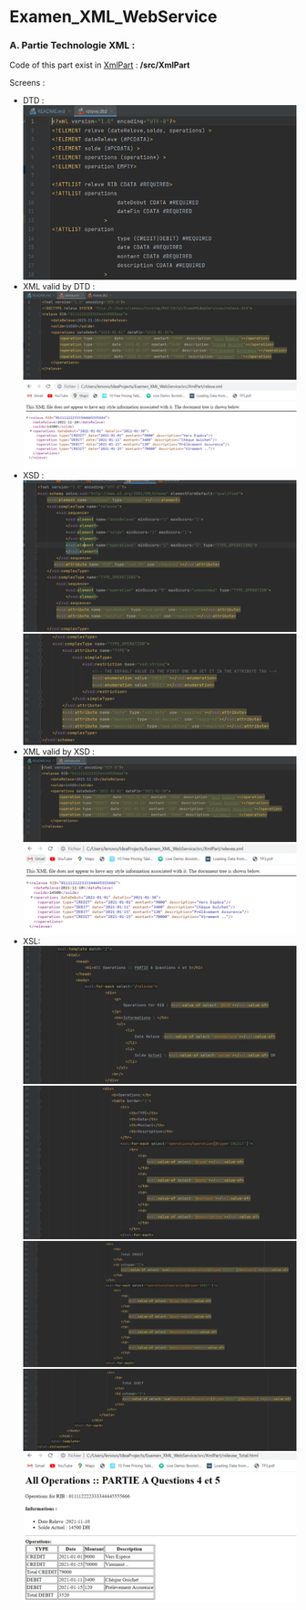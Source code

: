 # Examen_XML_WebService

<div>
<h3>A. Partie Technologie XML :</h3>
<p>Code of this part exist in <a href="https://github.com/Moroccan-Ghost/Examen_XML_WebService/tree/master/src/XmlPart">XmlPart</a> : <b>/src/XmlPart</b></p>
Screens : 
<ul>
    <li>
        DTD : 
        <img src="src/screens/xml/dtd.PNG">
    </li>
    <li>
        XML valid by DTD : 
        <img src="src/screens/xml/xml_dtd.PNG">
        <img src="src/screens/xml/xml_dtd_web.PNG">
    </li>
    <li>
        XSD :
        <img src="src/screens/xml/xsd1.PNG">
        <img src="src/screens/xml/xsd2.PNG">
    </li>
    <li>
        XML valid by XSD : 
        <img src="src/screens/xml/xml_xsd.PNG">
        <img src="src/screens/xml/xml_xsd_web.PNG">
    </li>
    <li>
        XSL:
        <img src="src/screens/xml/xsl1.PNG">
        <img src="src/screens/xml/xsl2.PNG">
        <img src="src/screens/xml/xsl3.PNG">
        <img src="src/screens/xml/xsl4.PNG">
        <img src="src/screens/xml/xsl_web.PNG">
    </li>
</ul>
</div>
